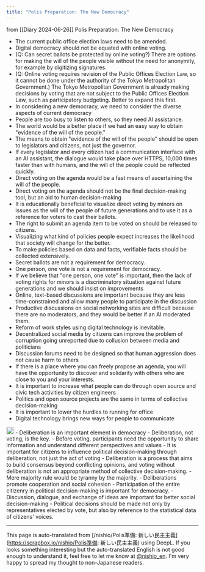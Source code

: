 ```yaml
---
title: "Polis Preparation: The New Democracy"
---
```



from  [[Diary 2024-06-26]]
Polis Preparation: The New Democracy
- The current public office election laws need to be amended.
- Digital democracy should not be equated with online voting.
- (Q: Can secret ballots be protected by online voting?) There are options for making the will of the people visible without the need for anonymity, for example by digitizing signatures.
- (Q: Online voting requires revision of the Public Offices Election Law, so it cannot be done under the authority of the Tokyo Metropolitan Government.) The Tokyo Metropolitan Government is already making decisions by voting that are not subject to the Public Offices Election Law, such as participatory budgeting. Better to expand this first.
- In considering a new democracy, we need to consider the diverse aspects of current democracy
- People are too busy to listen to others, so they need AI assistance.
- The world would be a better place if we had an easy way to obtain "evidence of the will of the people."
- The means to obtain "evidence of the will of the people" should be open to legislators and citizens, not just the governor.
- If every legislator and every citizen had a communication interface with an AI assistant, the dialogue would take place over HTTPS, 10,000 times faster than with humans, and the will of the people could be reflected quickly.
- Direct voting on the agenda would be a fast means of ascertaining the will of the people.
- Direct voting on the agenda should not be the final decision-making tool, but an aid to human decision-making
- It is educationally beneficial to visualize direct voting by minors on issues as the will of the people of future generations and to use it as a reference for voters to cast their ballots.
- The right to submit an agenda item to be voted on should be released to citizens.
- Visualizing what kind of policies people expect increases the likelihood that society will change for the better.
- To make policies based on data and facts, verifiable facts should be collected extensively.
- Secret ballots are not a requirement for democracy.
- One person, one vote is not a requirement for democracy.
- If we believe that "one person, one vote" is important, then the lack of voting rights for minors is a discriminatory situation against future generations and we should insist on improvements
- Online, text-based discussions are important because they are less time-constrained and allow many people to participate in the discussion
- Productive discussions on social networking sites are difficult because there are no moderators, and they would be better if an AI moderated them.
- Reform of work styles using digital technology is inevitable.
- Decentralized social media by citizens can improve the problem of corruption going unreported due to collusion between media and politicians
- Discussion forums need to be designed so that human aggression does not cause harm to others
- If there is a place where you can freely propose an agenda, you will have the opportunity to discover and solidarity with others who are close to you and your interests.
- It is important to increase what people can do through open source and civic tech activities by citizen engineers
- Politics and open source projects are the same in terms of collective decision-making
- It is important to lower the hurdles to running for office
- Digital technology brings new ways for people to communicate

<img src='https://scrapbox.io/api/pages/nishio-en/gpt/icon' alt='gpt.icon' height="19.5"/>
- Deliberation is an important element in democracy
- Deliberation, not voting, is the key.
- Before voting, participants need the opportunity to share information and understand different perspectives and values
- It is important for citizens to influence political decision-making through deliberation, not just the act of voting
- Deliberation is a process that aims to build consensus beyond conflicting opinions, and voting without deliberation is not an appropriate method of collective decision-making.
- Mere majority rule would be tyranny by the majority.
- Deliberations promote cooperation and social cohesion
- Participation of the entire citizenry in political decision-making is important for democracy.
- Discussion, dialogue, and exchange of ideas are important for better social decision-making
- Political decisions should be made not only by representatives elected by vote, but also by reference to the statistical data of citizens' voices.

---
This page is auto-translated from [/nishio/Polis準備: 新しい民主主義](https://scrapbox.io/nishio/Polis準備: 新しい民主主義) using DeepL. If you looks something interesting but the auto-translated English is not good enough to understand it, feel free to let me know at [@nishio_en](https://twitter.com/nishio_en). I'm very happy to spread my thought to non-Japanese readers.